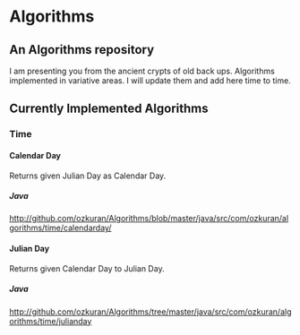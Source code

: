 # Algorithms
## An Algorithms repository

I am presenting you from the ancient crypts of old back ups. Algorithms implemented in variative areas. 
I will update them and add here time to time.

## Currently Implemented Algorithms

### Time

#### Calendar Day

Returns given Julian Day as Calendar Day.

##### Java 

http://github.com/ozkuran/Algorithms/blob/master/java/src/com/ozkuran/algorithms/time/calendarday/

#### Julian Day

Returns given Calendar Day to Julian Day.

##### Java 

http://github.com/ozkuran/Algorithms/tree/master/java/src/com/ozkuran/algorithms/time/julianday
